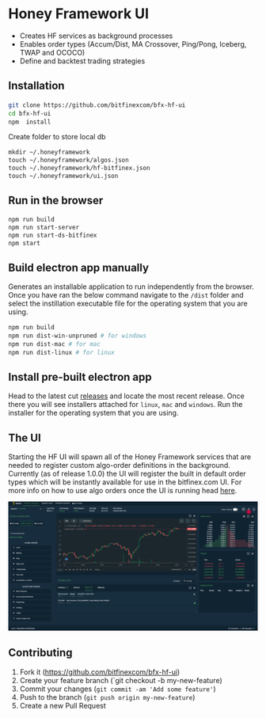 # Honey Framework UI
* Creates HF services as background processes
* Enables order types (Accum/Dist, MA Crossover, Ping/Pong, Iceberg, TWAP and OCOCO)
* Define and backtest trading strategies

## Installation

```bash
git clone https://github.com/bitfinexcom/bfx-hf-ui
cd bfx-hf-ui
npm  install
```
Create folder to store local db
```
mkdir ~/.honeyframework
touch ~/.honeyframework/algos.json
touch ~/.honeyframework/hf-bitfinex.json
touch ~/.honeyframework/ui.json
```

## Run in the browser

```
npm run build
npm run start-server
npm run start-ds-bitfinex
npm start
```

## Build electron app manually

Generates an installable application to run independently from the browser. Once you have ran the below command navigate to the `/dist` folder and select the instillation executable file for the operating system that you are using.

```bash
npm run build
npm run dist-win-unpruned # for windows
npm run dist-mac # for mac
npm run dist-linux # for linux
```

## Install pre-built electron app

Head to the latest cut [releases](https://github.com/bitfinexcom/bfx-hf-ui/releases) and locate the most recent release. Once there you will see installers attached for `linux`, `mac` and `windows`. Run the installer for the operating system that you are using.

## The UI

Starting the HF UI will spawn all of the Honey Framework services that are needed to register custom algo-order definitions in the background. Currently (as of release 1.0.0) the UI will register the built in default order types which will be instantly available for use in the bitfinex.com UI. For more info on how to use algo orders once the UI is running head [here](https://medium.com/bitfinex/announcing-the-honey-framework-algorithmic-orders-8065fb70c65c).

![Alt text](res/bfx-hf-ui.png "Title")

## Contributing

1. Fork it (https://github.com/bitfinexcom/bfx-hf-ui)
2. Create your feature branch (`git checkout -b my-new-feature)
3. Commit your changes (`git commit -am 'Add some feature'`)
4. Push to the branch (`git push origin my-new-feature`)
5. Create a new Pull Request
